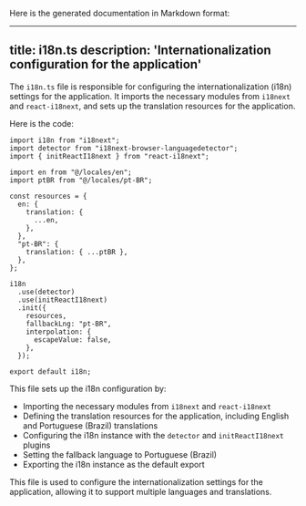 Here is the generated documentation in Markdown format:

---
title: i18n.ts
description: 'Internationalization configuration for the application'
---

The `i18n.ts` file is responsible for configuring the internationalization (i18n) settings for the application. It imports the necessary modules from `i18next` and `react-i18next`, and sets up the translation resources for the application.

Here is the code:
```
import i18n from "i18next";
import detector from "i18next-browser-languagedetector";
import { initReactI18next } from "react-i18next";

import en from "@/locales/en";
import ptBR from "@/locales/pt-BR";

const resources = {
  en: {
    translation: {
      ...en,
    },
  },
  "pt-BR": {
    translation: { ...ptBR },
  },
};

i18n
  .use(detector)
  .use(initReactI18next)
  .init({
    resources,
    fallbackLng: "pt-BR",
    interpolation: {
      escapeValue: false,
    },
  });

export default i18n;
```
This file sets up the i18n configuration by:

* Importing the necessary modules from `i18next` and `react-i18next`
* Defining the translation resources for the application, including English and Portuguese (Brazil) translations
* Configuring the i18n instance with the `detector` and `initReactI18next` plugins
* Setting the fallback language to Portuguese (Brazil)
* Exporting the i18n instance as the default export

This file is used to configure the internationalization settings for the application, allowing it to support multiple languages and translations.